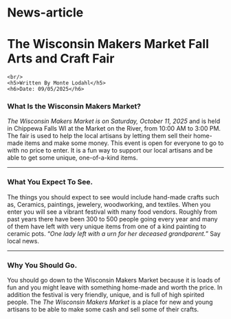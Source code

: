# News-article
<!DOCTYPE html>
<html lang="en-US">
    <head>
       <h1> The Wisconsin Makers Market Fall Arts and Craft Fair</h1>
        <meta charset="UTF-8">
        <meta name="viewport" content="width=device-width, initial-scale=1.0">
        <meta name="keywords" content="Arts, Craft, Wisconsin">
    </head>
<body>
    
    <br/>
    <h5>Written By Monte Lodahl</h5>
    <h6>Date: 09/05/2025</h6>
</body>
<body>
    <h3>What Is the Wisconsin Makers Market?</h3>
    <p>
        <em>The Wisconsin Makers Market is on Saturday, October 11, 2025</em> and is held in Chippewa Falls WI at the Market on the River, from 10:00 AM to 3:00 PM. The fair is used to help the local artisans by letting them sell their home-made items and make some money. This event is open for everyone to go to with no price to enter. It is a fun way to support our local artisans and be able to get some unique, one-of-a-kind items.
    </p>
    <hr />
</body>


<body>
    <h3>What You Expect To See.</h3>
    <p>
    The things you should expect to see would include hand-made crafts such as, Ceramics, paintings, jewelery, woodworking, and textiles. When you enter you will see a vibrant festival with many food vendors. Roughly from past years there have been 300 to 500 people going every year and many of them have left with very unique items from one of a kind painting to ceramic pots. <q><i>One lady left with a urn for her deceased grandparent.</i></q> Say local news.
    </p>
    <hr />
<body>
    <h3>Why You Should Go.</h3>
    <p>
    You should go down to the Wisconsin Makers Market because it is loads of fun and you might leave with something home-made and worth the price. In addition the festival is very friendly, unique, and is full of high spirited people. The <em>The Wisconsin Makers Market</em> is a place for new and young artisans to be able to make some cash and sell some of their crafts. 
    </p>
</body>
</html>
